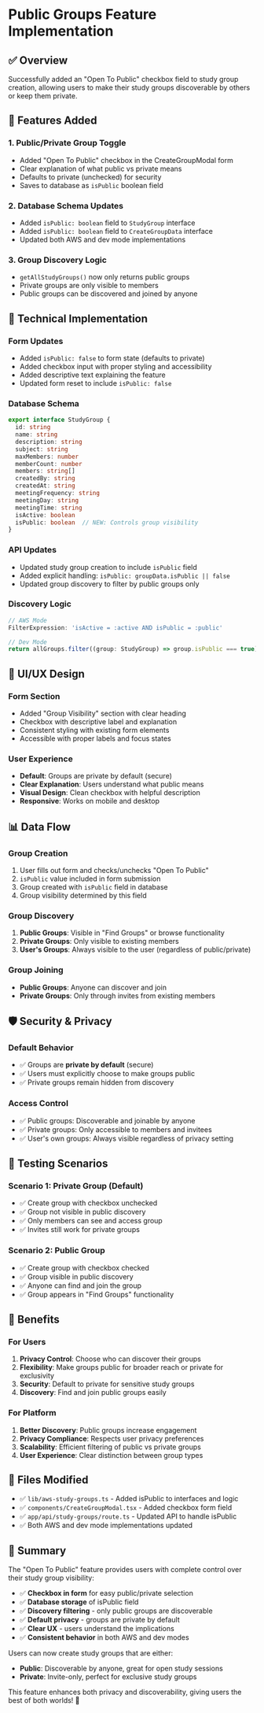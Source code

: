 # Public Groups Feature Implementation

## ✅ Overview
Successfully added an "Open To Public" checkbox field to study group creation, allowing users to make their study groups discoverable by others or keep them private.

## 🎯 Features Added

### 1. **Public/Private Group Toggle**
- Added "Open To Public" checkbox in the CreateGroupModal form
- Clear explanation of what public vs private means
- Defaults to private (unchecked) for security
- Saves to database as `isPublic` boolean field

### 2. **Database Schema Updates**
- Added `isPublic: boolean` field to `StudyGroup` interface
- Added `isPublic: boolean` field to `CreateGroupData` interface
- Updated both AWS and dev mode implementations

### 3. **Group Discovery Logic**
- `getAllStudyGroups()` now only returns public groups
- Private groups are only visible to members
- Public groups can be discovered and joined by anyone

## 🔧 Technical Implementation

### **Form Updates**
- Added `isPublic: false` to form state (defaults to private)
- Added checkbox input with proper styling and accessibility
- Added descriptive text explaining the feature
- Updated form reset to include `isPublic: false`

### **Database Schema**
```typescript
export interface StudyGroup {
  id: string
  name: string
  description: string
  subject: string
  maxMembers: number
  memberCount: number
  members: string[]
  createdBy: string
  createdAt: string
  meetingFrequency: string
  meetingDay: string
  meetingTime: string
  isActive: boolean
  isPublic: boolean  // NEW: Controls group visibility
}
```

### **API Updates**
- Updated study group creation to include `isPublic` field
- Added explicit handling: `isPublic: groupData.isPublic || false`
- Updated group discovery to filter by public groups only

### **Discovery Logic**
```typescript
// AWS Mode
FilterExpression: 'isActive = :active AND isPublic = :public'

// Dev Mode  
return allGroups.filter((group: StudyGroup) => group.isPublic === true)
```

## 🎨 UI/UX Design

### **Form Section**
- Added "Group Visibility" section with clear heading
- Checkbox with descriptive label and explanation
- Consistent styling with existing form elements
- Accessible with proper labels and focus states

### **User Experience**
- **Default**: Groups are private by default (secure)
- **Clear Explanation**: Users understand what public means
- **Visual Design**: Clean checkbox with helpful description
- **Responsive**: Works on mobile and desktop

## 📊 Data Flow

### **Group Creation**
1. User fills out form and checks/unchecks "Open To Public"
2. `isPublic` value included in form submission
3. Group created with `isPublic` field in database
4. Group visibility determined by this field

### **Group Discovery**
1. **Public Groups**: Visible in "Find Groups" or browse functionality
2. **Private Groups**: Only visible to existing members
3. **User's Groups**: Always visible to the user (regardless of public/private)

### **Group Joining**
- **Public Groups**: Anyone can discover and join
- **Private Groups**: Only through invites from existing members

## 🛡️ Security & Privacy

### **Default Behavior**
- ✅ Groups are **private by default** (secure)
- ✅ Users must explicitly choose to make groups public
- ✅ Private groups remain hidden from discovery

### **Access Control**
- ✅ Public groups: Discoverable and joinable by anyone
- ✅ Private groups: Only accessible to members and invitees
- ✅ User's own groups: Always visible regardless of privacy setting

## 🧪 Testing Scenarios

### **Scenario 1: Private Group (Default)**
- ✅ Create group with checkbox unchecked
- ✅ Group not visible in public discovery
- ✅ Only members can see and access group
- ✅ Invites still work for private groups

### **Scenario 2: Public Group**
- ✅ Create group with checkbox checked
- ✅ Group visible in public discovery
- ✅ Anyone can find and join the group
- ✅ Group appears in "Find Groups" functionality

## 🚀 Benefits

### **For Users**
1. **Privacy Control**: Choose who can discover their groups
2. **Flexibility**: Make groups public for broader reach or private for exclusivity
3. **Security**: Default to private for sensitive study groups
4. **Discovery**: Find and join public groups easily

### **For Platform**
1. **Better Discovery**: Public groups increase engagement
2. **Privacy Compliance**: Respects user privacy preferences
3. **Scalability**: Efficient filtering of public vs private groups
4. **User Experience**: Clear distinction between group types

## 📝 Files Modified

- ✅ `lib/aws-study-groups.ts` - Added isPublic to interfaces and logic
- ✅ `components/CreateGroupModal.tsx` - Added checkbox form field
- ✅ `app/api/study-groups/route.ts` - Updated API to handle isPublic
- ✅ Both AWS and dev mode implementations updated

## 🎯 Summary

The "Open To Public" feature provides users with complete control over their study group visibility:

- ✅ **Checkbox in form** for easy public/private selection
- ✅ **Database storage** of isPublic field
- ✅ **Discovery filtering** - only public groups are discoverable
- ✅ **Default privacy** - groups are private by default
- ✅ **Clear UX** - users understand the implications
- ✅ **Consistent behavior** in both AWS and dev modes

Users can now create study groups that are either:
- **Public**: Discoverable by anyone, great for open study sessions
- **Private**: Invite-only, perfect for exclusive study groups

This feature enhances both privacy and discoverability, giving users the best of both worlds! 🎉
